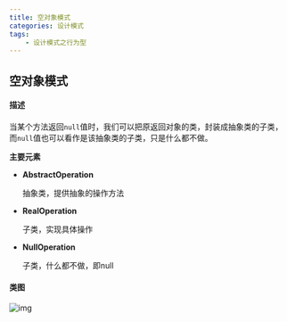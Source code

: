 ```yaml
---
title: 空对象模式
categories: 设计模式
tags:
	- 设计模式之行为型
---
```


## 空对象模式

#### 描述

当某个方法返回`null`值时，我们可以把原返回对象的类，封装成抽象类的子类，而`null`值也可以看作是该抽象类的子类，只是什么都不做。

**主要元素**

- **AbstractOperation**

  抽象类，提供抽象的操作方法

- **RealOperation**

  子类，实现具体操作

- **NullOperation**

  子类，什么都不做，即null

#### 类图

![img](https://gitee.com/aurora1004/pictures/raw/master/22870bbe-898f-4c17-a31a-d7c5ee5d1c10.png)
